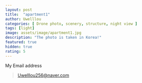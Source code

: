 ```yaml
---
layout: post
title:  "apartment1"
author: Uwelllou
categories: [ Drone photo, scenery, structure, night view ]
tags: [light]
image: assets/image/apartment1.jpg
description: "The photo is taken in Korea!"
featured: true
hidden: true
rating: 5
---
```







My Email address

> Uwelllou256@naver.com